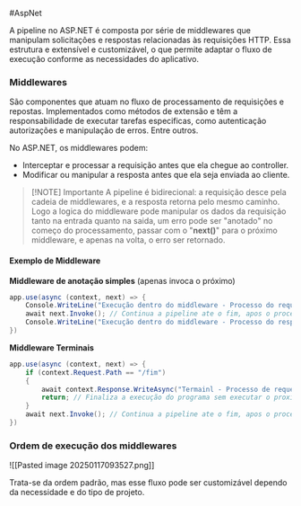 #AspNet

A pipeline no ASP.NET é composta por série de middlewares que manipulam solicitações e respostas relacionadas às requisições HTTP. Essa estrutura e extensível e customizável, o que permite adaptar o fluxo de execução conforme as necessidades do aplicativo. 
### Middlewares

São componentes que atuam no fluxo de processamento de requisições e repostas. Implementados como métodos de extensão e têm a responsabilidade de executar tarefas especificas, como autenticação autorizações e manipulação de erros. Entre outros.

No ASP.NET, os middlewares podem:
- Interceptar e processar a requisição antes que ela chegue ao controller.
- Modificar ou manipular a resposta antes que ela seja enviada ao cliente. 

> [!NOTE] Importante
> A pipeline é bidirecional: a requisição desce pela cadeia de middlewares, e a resposta retorna pelo mesmo caminho. Logo a logica do middleware pode manipular os dados da requisição tanto na entrada quanto na saida, um erro pode ser "anotado" no começo do processamento, passar com o "**next()**" para o próximo middleware, e apenas na volta, o erro ser retornado. 

#### Exemplo de Middleware

**Middleware de anotação simples** (apenas invoca o próximo)
``` csharp
app.use(async (context, next) => {
	Console.WriteLine("Execução dentro do middleware - Processo do request");
	await next.Invoke(); // Continua a pipeline ate o fim, apos o processamento
	Console.WriteLine("Execução dentro do middleware - Processo do response");
})
```

**Middleware Terminais**
``` csharp
app.use(async (context, next) => {
	if (context.Request.Path == "/fim")
	{
		await context.Response.WriteAsync("Termainl - Processo de request");
		return; // Finaliza a execução do programa sem executar o proximo middleware, trata-se de um curto-circuito
	}
	await next.Invoke(); // Continua a pipeline ate o fim, apos o processamento
})
```

### Ordem de execução dos middlewares

![[Pasted image 20250117093527.png]]

Trata-se da ordem padrão, mas esse fluxo pode ser customizável dependo da necessidade e do tipo de projeto. 



